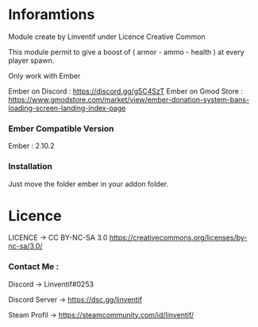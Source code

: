# Inforamtions

Module create by Linventif under Licence Creative Common 

This module permit to give a boost of ( armor - ammo - health ) at every player spawn.

Only work with Ember

Ember on Discord : https://discord.gg/g5C4SzT
Ember on Gmod Store : https://www.gmodstore.com/market/view/ember-donation-system-bans-loading-screen-landing-index-page



### Ember Compatible Version

Ember : 2.10.2



### Installation

Just move the folder ember in your addon folder.



# Licence

LICENCE -> CC BY-NC-SA 3.0
https://creativecommons.org/licenses/by-nc-sa/3.0/



### Contact Me :

Discord -> Linventif#0253

Discord Server -> https://dsc.gg/linventif

Steam Profil -> https://steamcommunity.com/id/linventif/